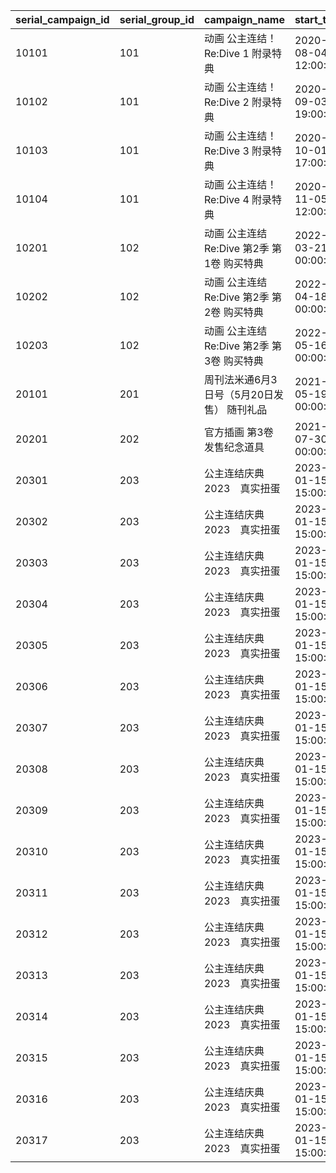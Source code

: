 |serial_campaign_id|serial_group_id|campaign_name|start_time|end_time|limit_num|count_share_id|
| --- | --- | --- | --- | --- | --- | --- |
|10101|101|动画 公主连结！Re:Dive 1 附录特典|2020-08-04 12:00:00|2023/12/31 23:59:59|1|0|
|10102|101|动画 公主连结！Re:Dive 2 附录特典|2020-09-03 19:00:00|2023/12/31 23:59:59|1|0|
|10103|101|动画 公主连结！Re:Dive 3 附录特典|2020-10-01 17:00:00|2023/12/31 23:59:59|1|0|
|10104|101|动画 公主连结！Re:Dive 4 附录特典|2020-11-05 12:00:00|2023/12/31 23:59:59|1|0|
|10201|102|动画 公主连结Re:Dive 第2季 第1卷 购买特典|2022-03-21 00:00:00|2026/12/31 23:59:59|1|0|
|10202|102|动画 公主连结Re:Dive 第2季 第2卷 购买特典|2022-04-18 00:00:00|2026/12/31 23:59:59|1|0|
|10203|102|动画 公主连结Re:Dive 第2季 第3卷 购买特典|2022-05-16 00:00:00|2026/12/31 23:59:59|1|0|
|20101|201|周刊法米通6月3日号（5月20日发售） 随刊礼品|2021-05-19 00:00:00|2022/05/19 23:59:59|1|0|
|20201|202|官方插画 第3卷 发售纪念道具|2021-07-30 00:00:00|2030/07/30 23:59:59|1|0|
|20301|203|公主连结庆典2023　真实扭蛋|2023-01-15 15:00:00|2024/01/31 23:59:59|3|1|
|20302|203|公主连结庆典2023　真实扭蛋|2023-01-15 15:00:00|2024/01/31 23:59:59|3|1|
|20303|203|公主连结庆典2023　真实扭蛋|2023-01-15 15:00:00|2024/01/31 23:59:59|3|1|
|20304|203|公主连结庆典2023　真实扭蛋|2023-01-15 15:00:00|2024/01/31 23:59:59|3|1|
|20305|203|公主连结庆典2023　真实扭蛋|2023-01-15 15:00:00|2024/01/31 23:59:59|3|1|
|20306|203|公主连结庆典2023　真实扭蛋|2023-01-15 15:00:00|2024/01/31 23:59:59|3|1|
|20307|203|公主连结庆典2023　真实扭蛋|2023-01-15 15:00:00|2024/01/31 23:59:59|3|1|
|20308|203|公主连结庆典2023　真实扭蛋|2023-01-15 15:00:00|2024/01/31 23:59:59|3|1|
|20309|203|公主连结庆典2023　真实扭蛋|2023-01-15 15:00:00|2024/01/31 23:59:59|3|1|
|20310|203|公主连结庆典2023　真实扭蛋|2023-01-15 15:00:00|2024/01/31 23:59:59|3|1|
|20311|203|公主连结庆典2023　真实扭蛋|2023-01-15 15:00:00|2024/01/31 23:59:59|3|1|
|20312|203|公主连结庆典2023　真实扭蛋|2023-01-15 15:00:00|2024/01/31 23:59:59|3|1|
|20313|203|公主连结庆典2023　真实扭蛋|2023-01-15 15:00:00|2024/01/31 23:59:59|3|1|
|20314|203|公主连结庆典2023　真实扭蛋|2023-01-15 15:00:00|2024/01/31 23:59:59|3|1|
|20315|203|公主连结庆典2023　真实扭蛋|2023-01-15 15:00:00|2024/01/31 23:59:59|3|1|
|20316|203|公主连结庆典2023　真实扭蛋|2023-01-15 15:00:00|2024/01/31 23:59:59|3|1|
|20317|203|公主连结庆典2023　真实扭蛋|2023-01-15 15:00:00|2024/01/31 23:59:59|3|1|